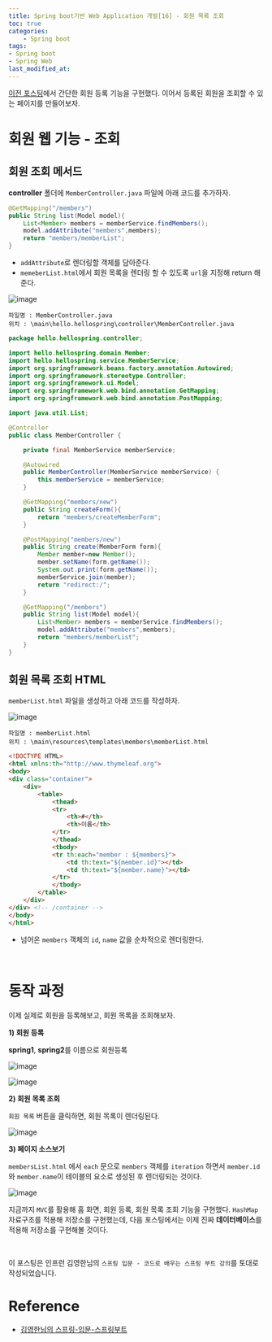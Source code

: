 ```yaml
---
title: Spring boot기반 Web Application 개발[16] - 회원 목록 조회
toc: true
categories:	
    - Spring boot
tags:
- Spring boot
- Spring Web
last_modified_at: 
---
```


 [이전 포스팅](https://gwang920.github.io/spring%20boot/springboot(15)-MVC-registration/)에서 간단한 회원 등록 기능을 구현했다. 이어서 등록된 회원을 조회할 수 있는 페이지를 만들어보자. 

# 회원 웹 기능 - 조회

## 회원 조회 메서드

**controller** 폴더에 `MemberController.java` 파일에 아래 코드를 추가하자.

```java
@GetMapping("/members")
public String list(Model model){
	List<Member> members = memberService.findMembers();
	model.addAttribute("members",members);
	return "members/memberList";
}
```

- `addAttribute`로 렌더링할 객체를 담아준다.
- `memeberList.html`에서 회원 목록을 렌더링 할 수 있도록 `url`을 지정해 return 해준다.

![image](https://user-images.githubusercontent.com/49560745/104889462-9e02d000-59b1-11eb-8dc5-0d98b8c7319f.png)

```
파일명 : MemberController.java
위치 : \main\hello.hellospring\controller\MemberController.java
```

```java
package hello.hellospring.controller;

import hello.hellospring.domain.Member;
import hello.hellospring.service.MemberService;
import org.springframework.beans.factory.annotation.Autowired;
import org.springframework.stereotype.Controller;
import org.springframework.ui.Model;
import org.springframework.web.bind.annotation.GetMapping;
import org.springframework.web.bind.annotation.PostMapping;

import java.util.List;

@Controller
public class MemberController {

    private final MemberService memberService;

    @Autowired
    public MemberController(MemberService memberService) {
        this.memberService = memberService;
    }

    @GetMapping("members/new")
    public String createForm(){
        return "members/createMemberForm";
    }

    @PostMapping("members/new")
    public String create(MemberForm form){
        Member member=new Member();
        member.setName(form.getName());
        System.out.print(form.getName());
        memberService.join(member);
        return "redirect:/";
    }

    @GetMapping("/members")
    public String list(Model model){
        List<Member> members = memberService.findMembers();
        model.addAttribute("members",members);
        return "members/memberList";
    }
}

```



## 회원 목록 조회 HTML 

`memberList.html` 파일을 생성하고 아래 코드를 작성하자. 

![image](https://user-images.githubusercontent.com/49560745/104992076-9439a500-5a63-11eb-9742-5a96811975e8.png)

```
파일명 : memberList.html
위치 : \main\resources\templates\members\memberList.html
```

```html
<!DOCTYPE HTML>
<html xmlns:th="http://www.thymeleaf.org">
<body>
<div class="container">
    <div>
        <table>
            <thead>
            <tr>
                <th>#</th>
                <th>이름</th>
            </tr>
            </thead>
            <tbody>
            <tr th:each="member : ${members}">
                <td th:text="${member.id}"></td>
                <td th:text="${member.name}"></td>
            </tr>
            </tbody>
        </table>
    </div>
</div> <!-- /container -->
</body>
</html>

```

- 넘어온 `members` 객체의 `id`, `name` 값을 순차적으로 렌더링한다. 



<br/>

# 동작 과정

이제 실제로 회원을 등록해보고, 회원 목록을 조회해보자.

**1) 회원 등록**

**spring1**, **spring2**를 이름으로 회원등록

![image](https://user-images.githubusercontent.com/49560745/104992257-feeae080-5a63-11eb-82e4-0c94640b78fb.png)

![image](https://user-images.githubusercontent.com/49560745/104992235-f4304b80-5a63-11eb-92b4-4cb66492d39a.png)

**2) 회원 목록 조회**

`회원 목록` 버튼을 클릭하면, 회원 목록이 렌더링된다.

![image](https://user-images.githubusercontent.com/49560745/104992306-188c2800-5a64-11eb-9c4a-0590d18b0714.png)

**3) 페이지 소스보기**

`membersList.html` 에서 `each` 문으로 `members` 객체를 `iteration` 하면서 `member.id` 와 `member.name`이 테이블의 요소로 생성된 후 렌더링되는 것이다.

![image](https://user-images.githubusercontent.com/49560745/104992386-496c5d00-5a64-11eb-9aa3-74e773d2ec98.png)

지금까지  `MVC`를 활용해 홈 화면, 회원 등록, 회원 목록 조회 기능을 구현했다. `HashMap` 자료구조를 적용해 저장소를 구현했는데, 다음 포스팅에서는 이제 진짜 **데이터베이스**를 적용해 저장소를 구현해볼 것이다.

<br/>

이 포스팅은 인프런 김영한님의 `스프링 입문 - 코드로 배우는 스프링 부트 강의`를 토대로 작성되었습니다.

# Reference

- [김영한님의 스프링-입문-스프링부트](https://www.inflearn.com/course/%EC%8A%A4%ED%94%84%EB%A7%81-%EC%9E%85%EB%AC%B8-%EC%8A%A4%ED%94%84%EB%A7%81%EB%B6%80%ED%8A%B8/lecture/49577?tab=curriculum)

